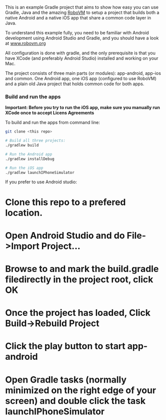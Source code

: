 This is an example Gradle project that aims to show how easy you can use Gradle, Java and the amazing [RoboVM]( http://robovm.org) to setup a project that builds both a native Android and a native iOS app that share a common code layer in Java.

To understand this example fully, you need to be familiar with Android development using Android Studio and Gradle, and you should have a look at www.robovm.org

All configuration is done with gradle, and the only prerequisite is that you have XCode (and preferably Android Studio) installed and working on your Mac.

The project consists of three main parts (or modules): app-android, app-ios and common. One Android app, one iOS app (configured to use RoboVM) and a plain old Java project that holds common code for both apps.

### Build and run the apps ###

**Important: Before you try to run the iOS app, make sure you manually run XCode once to accept Licens Agreements**

To build and run the apps from command line:

```bash
git clone <this repo>

# Build all three projects:
./gradlew build

# Run the Android app
./gradlew installDebug

# Run the iOS app
./gradlew launchIPhoneSimulator


```

If you prefer to use Android studio:

  # Clone this repo to a prefered location.
  # Open Android Studio and do File->Import Project...
  # Browse to and mark the build.gradle filedirectly in the project root, click OK
  # Once the project has loaded, Click Build->Rebuild Project
  # Click the play button to start app-android
  # Open Gradle tasks (normally minimized on the right edge of your screen) and double click the task launchIPhoneSimulator




